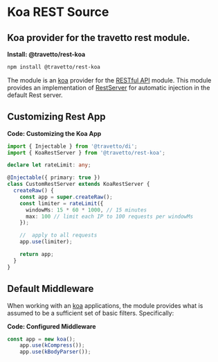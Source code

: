 <!-- This file was generated by the framweork and should not be modified directly -->
<!-- Please modify https://github.com/travetto/travetto/tree/master/module/rest-koa/README.ts and execute "npm run docs" to rebuild -->
# Koa REST Source
## Koa provider for the travetto rest module.

**Install: @travetto/rest-koa**
```bash
npm install @travetto/rest-koa
```

The module is an [koa](https://koajs.com/) provider for the [RESTful API](https://github.com/travetto/travetto/tree/master/module/rest#readme "Declarative api for RESTful APIs with support for the dependency injection module.") module.  This module provides an implementation of [RestServer](https://github.com/travetto/travetto/tree/master/module/rest/src/server/server.ts#L16) for automatic injection in the default Rest server.

## Customizing Rest App

**Code: Customizing the Koa App**
```typescript
import { Injectable } from '@travetto/di';
import { KoaRestServer } from '@travetto/rest-koa';

declare let rateLimit: any;

@Injectable({ primary: true })
class CustomRestServer extends KoaRestServer {
  createRaw() {
    const app = super.createRaw();
    const limiter = rateLimit({
      windowMs: 15 * 60 * 1000, // 15 minutes
      max: 100 // limit each IP to 100 requests per windowMs
    });

    //  apply to all requests
    app.use(limiter);

    return app;
  }
}
```

## Default Middleware
When working with an [koa](https://koajs.com/) applications, the module provides what is assumed to be a sufficient set of basic filters. Specifically:

**Code: Configured Middleware**
```typescript
const app = new koa();
    app.use(kCompress());
    app.use(kBodyParser());
```

